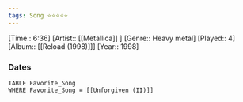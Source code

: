 ```yaml
---
tags: Song ⭐⭐⭐⭐⭐ 
---
```

[Time:: 6:36]
[Artist:: [[Metallica]] ]
[Genre:: Heavy metal]
[Played:: 4]
[Album:: [[Reload (1998)]]]
[Year:: 1998]
### Dates
````dataview
TABLE Favorite_Song
WHERE Favorite_Song = [[Unforgiven (II)]]
````